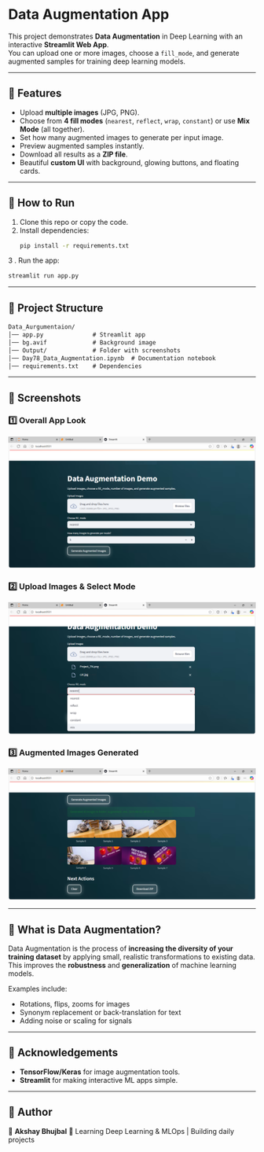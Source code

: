 # Data Augmentation App

This project demonstrates **Data Augmentation** in Deep Learning with an interactive **Streamlit Web App**.  
You can upload one or more images, choose a `fill_mode`, and generate augmented samples for training deep learning models.  

---

## 📌 Features
- Upload **multiple images** (JPG, PNG).
- Choose from **4 fill modes** (`nearest`, `reflect`, `wrap`, `constant`) or use **Mix Mode** (all together).
- Set how many augmented images to generate per input image.
- Preview augmented samples instantly.
- Download all results as a **ZIP file**.
- Beautiful **custom UI** with background, glowing buttons, and floating cards.

---

## 🚀 How to Run
1. Clone this repo or copy the code.
2. Install dependencies:
   ```bash
   pip install -r requirements.txt

3 . Run the app:
```bash
streamlit run app.py
```

---

## 📂 Project Structure

```
Data_Aurgumentaion/
│── app.py              # Streamlit app
│── bg.avif             # Background image
│── Output/             # Folder with screenshots
│── Day78_Data_Augmentation.ipynb  # Documentation notebook
│── requirements.txt    # Dependencies
```

---

## 📸 Screenshots

### 1️⃣ Overall App Look

![App Look](Output/1_App_Look.PNG)

### 2️⃣ Upload Images & Select Mode

![Add & Select Mode](Output/2_Add_Select_Mode.PNG)

### 3️⃣ Augmented Images Generated

![Augmented Images](Output/3_Aurgumented_Images_Genrated.PNG)

---

## 🧠 What is Data Augmentation?

Data Augmentation is the process of **increasing the diversity of your training dataset** by applying small, realistic transformations to existing data.
This improves the **robustness** and **generalization** of machine learning models.

Examples include:

* Rotations, flips, zooms for images
* Synonym replacement or back-translation for text
* Adding noise or scaling for signals

---

## 🙌 Acknowledgements

* **TensorFlow/Keras** for image augmentation tools.
* **Streamlit** for making interactive ML apps simple.

---

## 📌 Author

👤 **Akshay Bhujbal**
🎯 Learning Deep Learning & MLOps | Building daily projects

```
